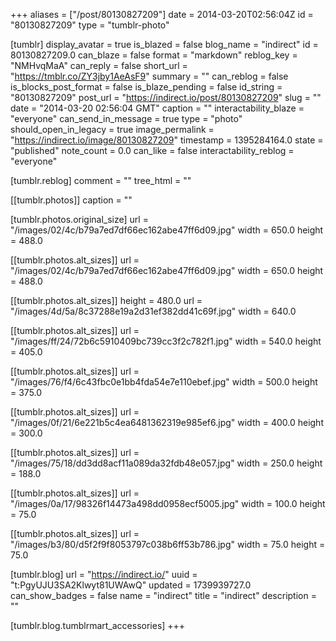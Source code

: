 +++
aliases = ["/post/80130827209"]
date = 2014-03-20T02:56:04Z
id = "80130827209"
type = "tumblr-photo"

[tumblr]
display_avatar = true
is_blazed = false
blog_name = "indirect"
id = 80130827209.0
can_blaze = false
format = "markdown"
reblog_key = "NMHvqMaA"
can_reply = false
short_url = "https://tmblr.co/ZY3jby1AeAsF9"
summary = ""
can_reblog = false
is_blocks_post_format = false
is_blaze_pending = false
id_string = "80130827209"
post_url = "https://indirect.io/post/80130827209"
slug = ""
date = "2014-03-20 02:56:04 GMT"
caption = ""
interactability_blaze = "everyone"
can_send_in_message = true
type = "photo"
should_open_in_legacy = true
image_permalink = "https://indirect.io/image/80130827209"
timestamp = 1395284164.0
state = "published"
note_count = 0.0
can_like = false
interactability_reblog = "everyone"

[tumblr.reblog]
comment = ""
tree_html = ""

[[tumblr.photos]]
caption = ""

[tumblr.photos.original_size]
url = "/images/02/4c/b79a7ed7df66ec162abe47ff6d09.jpg"
width = 650.0
height = 488.0

[[tumblr.photos.alt_sizes]]
url = "/images/02/4c/b79a7ed7df66ec162abe47ff6d09.jpg"
width = 650.0
height = 488.0

[[tumblr.photos.alt_sizes]]
height = 480.0
url = "/images/4d/5a/8c37288e19a2d31ef382dd41c69f.jpg"
width = 640.0

[[tumblr.photos.alt_sizes]]
url = "/images/ff/24/72b6c5910409bc739cc3f2c782f1.jpg"
width = 540.0
height = 405.0

[[tumblr.photos.alt_sizes]]
url = "/images/76/f4/6c43fbc0e1bb4fda54e7e110ebef.jpg"
width = 500.0
height = 375.0

[[tumblr.photos.alt_sizes]]
url = "/images/0f/21/6e221b5c4ea6481362319e985ef6.jpg"
width = 400.0
height = 300.0

[[tumblr.photos.alt_sizes]]
url = "/images/75/18/dd3dd8acf11a089da32fdb48e057.jpg"
width = 250.0
height = 188.0

[[tumblr.photos.alt_sizes]]
url = "/images/0a/17/98326f14473a498dd0958ecf5005.jpg"
width = 100.0
height = 75.0

[[tumblr.photos.alt_sizes]]
url = "/images/b3/80/d5f2f9f8053797c038b6ff53b786.jpg"
width = 75.0
height = 75.0

[tumblr.blog]
url = "https://indirect.io/"
uuid = "t:PgyUJU3SA2Klwyt81UWAwQ"
updated = 1739939727.0
can_show_badges = false
name = "indirect"
title = "indirect"
description = ""

[tumblr.blog.tumblrmart_accessories]
+++
